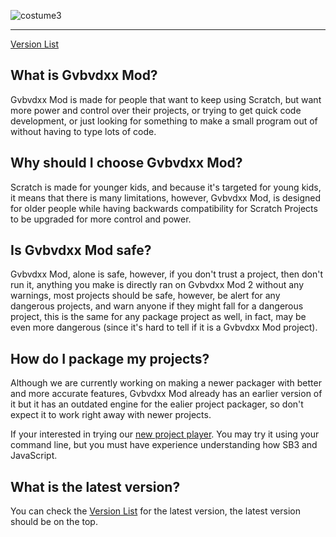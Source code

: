 ![costume3](https://github.com/gvbmod/gvbmod.github.io/assets/123641869/ebc2efc5-0318-4aae-8af9-c1d5ce251f07)


---

[Version List](versions.md)

## What is Gvbvdxx Mod?
Gvbvdxx Mod is made for people that want to keep using Scratch, but want more power and control over their projects, or trying to get quick code development, or just looking for something to make a small program out of without having to type lots of code.

## Why should I choose Gvbvdxx Mod?
Scratch is made for younger kids, and because it's targeted for young kids, it means that there is many limitations, however, Gvbvdxx Mod, is designed for older people while having backwards compatibility for Scratch Projects to be upgraded for more control and power.

## Is Gvbvdxx Mod safe?
Gvbvdxx Mod, alone is safe, however, if you don't trust a project, then don't run it, anything you make is directly ran on Gvbvdxx Mod 2 without any warnings, most projects should be safe, however, be alert for any dangerous projects, and warn anyone if they might fall for a dangerous project, this is the same for any package project as well, in fact, may be even more dangerous (since it's hard to tell if it is a Gvbvdxx Mod project).

## How do I package my projects?

Although we are currently working on making a newer packager with better and more accurate features, Gvbvdxx Mod already has an earlier version of it but it has an outdated engine for the ealier project packager, so don't expect it to work right away with newer projects.

If your interested in trying our [new project player](https://github.com/gvbmod/GvbvdxxMod2/tree/main/gm2-packager). You may try it using your command line, but you must have experience understanding how SB3 and JavaScript.

## What is the latest version?

You can check the [Version List](versions.md) for the latest version, the latest version should be on the top.

